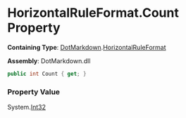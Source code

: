 # HorizontalRuleFormat\.Count Property

**Containing Type**: [DotMarkdown](../../README.md)\.[HorizontalRuleFormat](../README.md)

**Assembly**: DotMarkdown\.dll

```csharp
public int Count { get; }
```

### Property Value

System\.[Int32](https://docs.microsoft.com/en-us/dotnet/api/system.int32)

